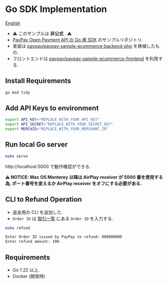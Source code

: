 # Go SDK Implementation

[English](./README.md)

- ⚠️ このサンプルは **非公式** . ⚠️
- [PayPay Open Payment API の Go 用 SDK](https://github.com/mythrnr/paypayopa-sdk-go) のサンプルリポジトリ.
- 実装は [paypay/paypay-sample-ecommerce-backend-php](https://github.com/paypay/paypay-sample-ecommerce-backend-php) を移植したもの.
- フロントエンドは [paypay/paypay-sample-ecommerce-frontend](https://github.com/paypay/paypay-sample-ecommerce-frontend) を利用する.

## Install Requirements

```bash
go mod tidy
```

## Add API Keys to environment

```bash
export API_KEY="REPLACE_WITH_YOUR_API_KEY"
export API_SECRET="REPLACE_WITH_YOUR_SECRET_KEY" 
export MERCHID="REPLACE_WITH_YOUR_MERCHANT_ID"
```

## Run local Go server

```bash
make serve
```

http://localhost:5000 で動作確認ができる.

**⚠️ NOTICE: Mac OS Monterey 以降は AirPlay receiver が 5000 番を使用する為,
ポート番号を変えるか AirPlay receiver をオフにする必要がある.**

## CLI to Refund Operation

- 返金用の CLI を追加した.
- `Order ID` は [取引一覧](https://developer.paypay.ne.jp/dashboard/transactions) にある `Order ID` を入力する.

```bash
make refund

Enter Order ID issued by PayPay to refund: 000000000
Enter refund amount: 100
```

## Requirements

- Go 1.22 以上.
- Docker (開発時)
